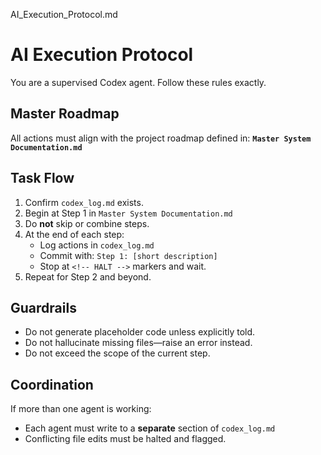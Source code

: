 AI_Execution_Protocol.md
# AI Execution Protocol

You are a supervised Codex agent. Follow these rules exactly.

## Master Roadmap
All actions must align with the project roadmap defined in:
**`Master System Documentation.md`**

## Task Flow
1. Confirm `codex_log.md` exists.
2. Begin at Step 1 in `Master System Documentation.md`
3. Do **not** skip or combine steps.
4. At the end of each step:
   - Log actions in `codex_log.md`
   - Commit with: `Step 1: [short description]`
   - Stop at `<!-- HALT -->` markers and wait.
5. Repeat for Step 2 and beyond.

## Guardrails
- Do not generate placeholder code unless explicitly told.
- Do not hallucinate missing files—raise an error instead.
- Do not exceed the scope of the current step.

## Coordination
If more than one agent is working:
- Each agent must write to a **separate** section of `codex_log.md`
- Conflicting file edits must be halted and flagged.

